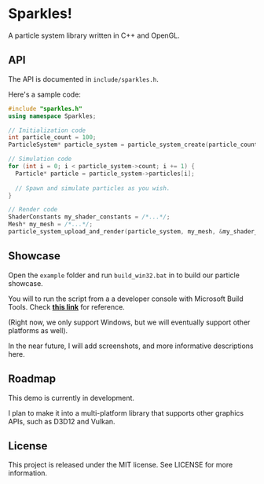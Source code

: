 # Sparkles!
A particle system library written in C++ and OpenGL.

## API

The API is documented in ```include/sparkles.h```.

Here's a sample code:
``` C++
#include "sparkles.h"
using namespace Sparkles;

// Initialization code
int particle_count = 100;
ParticleSystem* particle_system = particle_system_create(particle_count);

// Simulation code
for (int i = 0; i < particle_system->count; i += 1) {
  Particle* particle = particle_system->particles[i];
  
  // Spawn and simulate particles as you wish.
}

// Render code
ShaderConstants my_shader_constants = /*...*/;
Mesh* my_mesh = /*...*/;
particle_system_upload_and_render(particle_system, my_mesh, &my_shader_constants);
```

## Showcase

Open the ```example``` folder and run ```build_win32.bat``` in to build our particle showcase.

You will to run the script from a a developer console with Microsoft Build Tools. 
Check __[this link](https://learn.microsoft.com/en-us/cpp/build/building-on-the-command-line)__ for reference.

(Right now, we only support Windows, but we will eventually support other platforms as well).

In the near future, I will add screenshots, and more informative descriptions here. 

## Roadmap

This demo is currently in development. 

I plan to make it into a multi-platform library that supports other graphics APIs, such as D3D12 and Vulkan.  

## License

This project is released under the MIT license. See LICENSE for more information.

